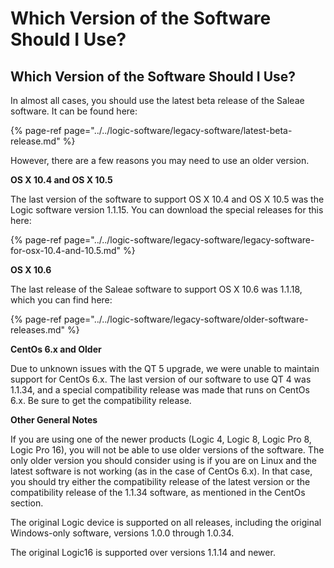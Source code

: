 # Which Version of the Software Should I Use?

## Which Version of the Software Should I Use?

In almost all cases, you should use the latest beta release of the Saleae software. It can be found here: 

{% page-ref page="../../logic-software/legacy-software/latest-beta-release.md" %}

However, there are a few reasons you may need to use an older version.

**OS X 10.4 and OS X 10.5**

The last version of the software to support OS X 10.4 and OS X 10.5 was the Logic software version 1.1.15. You can download the special releases for this here:

{% page-ref page="../../logic-software/legacy-software/legacy-software-for-osx-10.4-and-10.5.md" %}

**OS X 10.6**

The last release of the Saleae software to support OS X 10.6 was 1.1.18, which you can find here:

{% page-ref page="../../logic-software/legacy-software/older-software-releases.md" %}

**CentOs 6.x and Older**

Due to unknown issues with the QT 5 upgrade, we were unable to maintain support for CentOs 6.x. The last version of our software to use QT 4 was 1.1.34, and a special compatibility release was made that runs on CentOs 6.x. Be sure to get the compatibility release.

**Other General Notes**

If you are using one of the newer products \(Logic 4, Logic 8, Logic Pro 8, Logic Pro 16\), you will not be able to use older versions of the software. The only older version you should consider using is if you are on Linux and the latest software is not working \(as in the case of CentOs 6.x\). In that case, you should try either the compatibility release of the latest version or the compatibility release of the 1.1.34 software, as mentioned in the CentOs section.

The original Logic device is supported on all releases, including the original Windows-only software, versions 1.0.0 through 1.0.34.

The original Logic16 is supported over versions 1.1.14 and newer.

